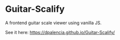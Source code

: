 # Guitar-Scalify
A frontend guitar scale viewer using vanilla JS.

See it here: https://dpalencia.github.io/Guitar-Scalify/
